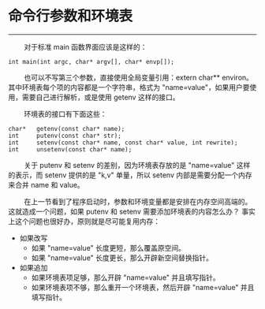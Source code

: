 # 命令行参数和环境表
***

&emsp;&emsp;
对于标准 main 函数界面应该是这样的：

    int main(int argc, char* argv[], char* envp[]);

&emsp;&emsp;
也可以不写第三个参数，直接使用全局变量引用：extern char** environ。
其中环境表每个项的内容都是一个字符串，格式为 "name=value"，如果用户要使用，需要自己进行解析，或是使用 getenv 这样的接口。

&emsp;&emsp;
环境表的接口有下面这些：

    char*   getenv(const char* name);
    int     putenv(const char* str);
    int     setenv(const char* name, const char* value, int rewrite);
    int     unsetenv(const char* name);

&emsp;&emsp;
关于 putenv 和 setenv 的差别，因为环境表存放的是 "name=value" 这样的表示，而 setenv 提供的是 "k,v" 单量，所以 setenv 内部是需要分配一个内存来合并 name 和 value。

&emsp;&emsp;
在上一节看到了程序启动时，参数和环境变量都是安排在内存空间高端的。
这就造成一个问题，如果 putenv 和 setenv 需要添加环境表的内容怎么办？
事实上这个问题也很好办，原则就是尽可能复用内存：

+ 如果改写
    + 如果 "name=value" 长度更短，那么覆盖原空间。
    + 如果 "name=value" 长度更长，那么开辟新空间替换指针。
+ 如果追加
    + 如果环境表项足够，那么开辟 "name=value" 并且填写指针。
    + 如果环境表项不够，那么重开一个环境表，然后开辟 "name=value" 并且填写指针。